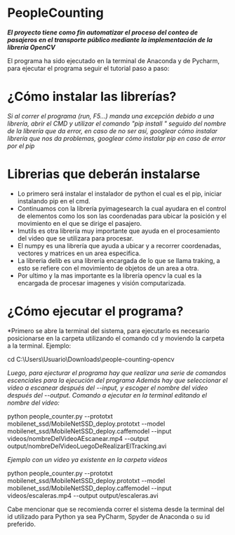 # PeopleCounting
***El proyecto tiene como fin automatizar el proceso del conteo de pasajeros en el transporte público mediante la implementación de la librería OpenCV***

El programa ha sido ejecutado en la terminal de Anaconda y de Pycharm, para ejecutar el programa seguir el tutorial paso a paso:

# ¿Cómo instalar las librerías?
*Si al correr el programa (run, F5...) manda una excepción debido a una librería, abrir el CMD y utilizar el comando "pip install " seguido del nombre de la librería que da error, en caso de no ser así, googlear cómo instalar librería que nos da problemas, googlear cómo instalar pip en caso de error por el pip*
# Librerias que deberán instalarse

* Lo primero será instalar el instalador de python el cual es el pip, iniciar instalando pip en el cmd.
* Continuamos con la librería pyimagesearch la cual ayudara en el control de elementos como los son las coordenadas para ubicar la posición y el movimiento en el que se dirige el pasajero.
* Imutils es otra librería muy importante que ayuda en el procesamiento del video que se utilizara para procesar.
* El numpy es una librería que ayuda a ubicar y a recorrer coordenadas, vectores y matrices en un area especifica.
* La libreria delib es una librería encargada de lo que se llama traking, a esto se refiere con el movimiento de objetos de un area a otra.
* Por ultimo y la mas importante es la librería opencv la cual es la encargada de procesar imagenes y visión computarizada.

# ¿Cómo ejecutar el programa?

*Primero se abre la terminal del sistema, para ejecutarlo es necesario posicionarse en la carpeta utilizando el comando cd y moviendo la carpeta a la terminal. Ejemplo:

cd C:\Users\Usuario\Downloads\people-counting-opencv

*Luego, para ejecturar el programa hay que realizar una serie de comandos escenciales para la ejecución del programa 
Además hay que seleccionar el video a escanear después del --input, y escoger el nombre del video después del --output. Comando a ejecutar en la terminal editando el nombre del video:*

python people_counter.py --prototxt mobilenet_ssd/MobileNetSSD_deploy.prototxt --model mobilenet_ssd/MobileNetSSD_deploy.caffemodel --input videos/nombreDelVideoAEscanear.mp4 --output output/nombreDelVideoLuegoDeRealizarElTracking.avi

*Ejemplo con un video ya existente en la carpeta videos*

python people_counter.py --prototxt mobilenet_ssd/MobileNetSSD_deploy.prototxt --model mobilenet_ssd/MobileNetSSD_deploy.caffemodel --input videos/escaleras.mp4 --output output/escaleras.avi

Cabe mencionar que se recomienda correr el sistema desde la terminal del id utilizado para Python ya sea PyCharm, Spyder de Anaconda o su id preferido.

